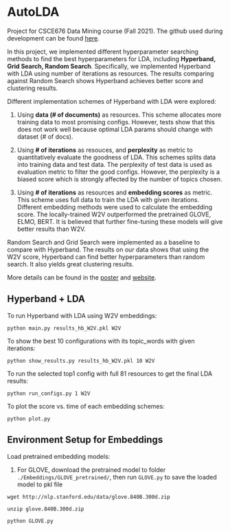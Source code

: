 # AutoLDA

Project for CSCE676 Data Mining course (Fall 2021). The github used during development can be found [here](https://github.com/jncsw/AutoLDA).

In this project, we implemented different hyperparameter searching methods to find the best hyperparameters for LDA, including **Hyperband, Grid Search, Random Search**. Specifically, we implemented Hyperband with LDA using number of iterations as resources. The results comparing against Random Search shows Hyperband achieves better score and clustering results.

Different implementation schemes of Hyperband with LDA were explored:

1. Using **data (# of documents)** as resources. This scheme allocates more training data to most promising configs. However, tests show that this does not work well because optimal LDA params should change with dataset (# of docs).

2. Using **# of iterations** as resouces, and **perplexity** as metric to quantitatively evaluate the goodness of LDA. This schemes splits data into training data and test data. The perplexity of test data is used as evaluation metric to filter the good configs. However, the perplexity is a biased score which is strongly affected by the number of topics chosen.

3. Using **# of iterations** as resources and **embedding scores** as metric. This scheme uses full data to train the LDA with given iterations. Different embedding methods were used to calculate the embedding score. The locally-trained W2V outperformed the pretrained GLOVE, ELMO, BERT. It is believed that further fine-tuning these models will give better results than W2V.

Random Search and Grid Search were implemented as a baseline to compare with Hyperband. The results on our data shows that using the W2V score, Hyperband can find better hyperparameters than random search. It also yields great clustering results.

More details can be found in the [poster](https://sites.google.com/view/autolda/poster?authuser=0) and [website](https://sites.google.com/view/autolda/home).

## Hyperband + LDA
To run Hyperband with LDA using W2V embeddings:
```console
python main.py results_hb_W2V.pkl W2V
```

To show the best 10 configurations with its topic_words with given iterations:
```console
python show_results.py results_hb_W2V.pkl 10 W2V
```

To run the selected top1 config with full 81 resources to get the final LDA results:
```console
python run_configs.py 1 W2V
```

To plot the score vs. time of each embedding schemes:
```console
python plot.py
```

## Environment Setup for Embeddings
Load pretrained embedding models:

1. For GLOVE, download the pretrained model to folder `./Embeddings/GLOVE_pretrained/`, then run `GLOVE.py` to save the loaded model to pkl file

```console
wget http://nlp.stanford.edu/data/glove.840B.300d.zip
```
```console
unzip glove.840B.300d.zip 
```
```console
python GLOVE.py 
```
